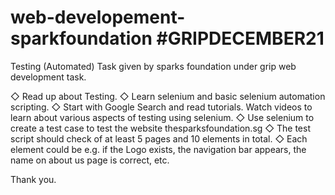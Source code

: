 # web-developement-sparkfoundation #GRIPDECEMBER21

Testing (Automated) Task given by sparks foundation under grip web development task.

◇ Read up about Testing. ◇ Learn selenium and basic selenium automation scripting. ◇ Start with Google Search and read tutorials. Watch videos to learn about various aspects of testing using selenium. ◇ Use selenium to create a test case to test the website thesparksfoundation.sg ◇ The test script should check of at least 5 pages and 10 elements in total. ◇ Each element could be e.g. if the Logo exists, the navigation bar appears, the name on about us page is correct, etc.

Thank you.
